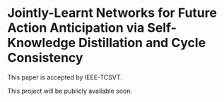 # Jointly-Learnt Networks for Future Action Anticipation via Self-Knowledge Distillation and Cycle Consistency
This paper is accepted by IEEE-TCSVT.

This project will be publicly available soon.
